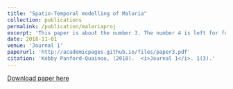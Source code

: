 ```yaml
---
title: "Spatio-Temporal modelling of Malaria"
collection: publications
permalink: /publication/malariaproj
excerpt: 'This paper is about the number 3. The number 4 is left for future work.'
date: 2018-11-01
venue: 'Journal 1'
paperurl: 'http://academicpages.github.io/files/paper3.pdf'
citation: 'Kobby Panford-Quainoo, (2018).  <i>Journal 1</i>. 1(3).'
---
```

<!--This paper is about the number 3. The number 4 is left for future work. -->

[Download paper here](http://academicpages.github.io/files/paper3.pdf)

<!--Recommended citation: Kobby Panford-Quainoo, You. (2018). <i>Journal 1</i>. 1(3). -->
